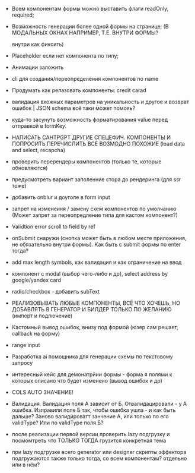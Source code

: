 - Всем компонентам формы можно выставить флаги readOnly, required;

- Возможность генерации более одной формы на странице; (В МОДАЛЬНЫХ ОКНАХ НАПРИМЕР, Т.Е. ВНУТРИ ФОРМЫ? <form> внутри <form> как фиксить)

- Placeholder если нет компонента по типу;

- Анимации заложить

- cli для создания/переопределения компонентов по name

- Продумать как релазовать компоненты: credit carad

- валидация вхожных параметров на уникальность и другое и возврат ошибок | JSON schema всё таки может помояь?

- куда-то засунуть возможность форматирования value перед отправкой в formKey.

- НАПИСАТЬ CAHTPGPT ДРУГИЕ СПЕЦЕФИЧ. КОМПОНЕНТЫ И ПОПРОСИТЬ ПЕРЕЧИСЛИТЬ ВСЕ ВОЗМОДНО ПОХОЖИЕ (load data and select, recapcha)

- проверить перерендеры компонентов (только те, которые обновляются)

- предусмотреть вариант заполенние стора до рендеринга (для ssr тоже)

- добавить onblur и доуголе в form input

- запрет на изменеиня / замену схем компонентов по умолчанию (Может запрет за переопредление типа для кастом компонент?)

- Validtion error scroll to field by ref

- onSubmit снаружи (снопка может быть в любом месте приложения, не обязательно внутри формы). Как быть с submit формы по enter тогда?

- add max length symbols, как валидация и как ограничение на ввод

- компонент с modal (выбор чего-либо и др), select address by google/yandex card

- radio/checkbox - добавить subText

- РЕАЛИЗОВЫВАТЬ ЛЮБЫЕ КОМПОНЕНТЫ, ВСЁ ЧТО ХОЧЕШЬ, НО ДОБАВЛЯТЬ В ГЕНЕРАТОР И БИЛДЕР ТОЛЬКО ПО ЖЕЛАНИЮ (импорт и подлючение)

- Кастомный вывод ошибок, внизу под формой (юзер сам решает, callback на форму)

- range input

- Разработка ai помощника для генерации схемы по текстовому запросу

- интересный кейс для демонатрйии формы - форма я полями к которых описано что будет изменено (вывод ошибок и др)

- COLS AUTO ЗНАЧЕНИЕ!

- Валидация. Валидация поля А зависит от Б. Отвалидацировали - у А ошибка. Изправили поле Б так, чтобы ошибка ушла - и как быть дальше? Заново валидироватт занчение А, или только по его validType? Или по validType поля Б?

- после реализации первой версии проверить lazy подгрузку и посмомтреть что ТОЛЬКО ТОГДА грузится конкретная тема
- при lazy подгрузке всего generator или designer скрипты эффектора подгружаются также только тогда, со всем компонентам? отдельно или в нём?

